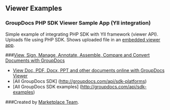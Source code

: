 ## Viewer Examples

### GroupDocs PHP SDK Viewer Sample App (YII integration)

Simple example of integrating PHP SDK with YII framework (viewer API). Uploads file using PHP SDK. Shows uploaded file in an [embedded viewer app](http://groupdocs.com/apps/viewer).


###[View, Sign, Manage, Annotate, Assemble, Compare and Convert Documents with GroupDocs](http://groupdocs.com)
* [View Doc, PDF, Docx, PPT and other documents online with GroupDocs Viewer](http://groupdocs.com/apps/viewer)
* [All GroupDocs SDK] (http://groupdocs.com/api/sdk-platforms)
* [All GroupDocs SDK examples] (http://groupdocs.com/api/sdk-examples)

###Created by [Marketplace Team](http://groupdocs.com/marketplace/).
